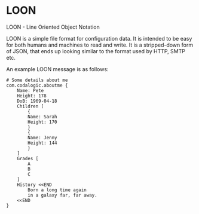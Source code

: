 # LOON
LOON - Line Oriented Object Notation

LOON is a simple file format for configuration data.  It is intended to be easy for both humans and machines to read and write. It is a stripped-down form of JSON, that ends up looking similar to the format used by HTTP, SMTP etc.

An example LOON message is as follows:
```
# Some details about me
com.codalogic.aboutme {
    Name: Pete
    Height: 178
    DoB: 1969-04-18
    Children [
        {
        Name: Sarah
        Height: 170
        }
        {
        Name: Jenny
        Height: 144
        }
    ]
    Grades [
        A
        B
        C
    ]
    History <<END
        Born a long time again
        in a galaxy far, far away.
    <<END
}
```
